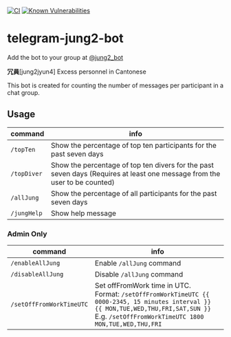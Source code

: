 [![CI](https://github.com/siutsin/telegram-jung2-bot/actions/workflows/ci.yaml/badge.svg)](https://github.com/siutsin/telegram-jung2-bot/actions/workflows/ci.yaml)
[![Known Vulnerabilities](https://snyk.io/test/github/siutsin/telegram-jung2-bot/badge.svg?targetFile=package.json)](https://snyk.io/test/github/siutsin/telegram-jung2-bot?targetFile=package.json)

# telegram-jung2-bot

Add the bot to your group at [@jung2_bot](https://bit.ly/github-jung2bot)

<b>冗員</b>[jung2jyun4] Excess personnel in Cantonese

This bot is created for counting the number of messages per participant in a chat group.

## Usage

| command     | info                                                                                                                      |
|-------------|---------------------------------------------------------------------------------------------------------------------------|
| `/topTen`   | Show the percentage of top ten participants for the past seven days                                                       |
| `/topDiver` | Show the percentage of top ten divers for the past seven days (Requires at least one message from the user to be counted) |
| `/allJung`  | Show the percentage of all participants for the past seven days                                                           |
| `/jungHelp` | Show help message                                                                                                         |

### Admin Only

| command                  | info                                                                                                                                                                                                |
|--------------------------|-----------------------------------------------------------------------------------------------------------------------------------------------------------------------------------------------------|
| `/enableAllJung`         | Enable `/allJung` command                                                                                                                                                                           |
| `/disableAllJung`        | Disable `/allJung` command                                                                                                                                                                          |
| `/setOffFromWorkTimeUTC` | Set offFromWork time in UTC.<br/>Format: `/setOffFromWorkTimeUTC {{ 0000-2345, 15 minutes interval }} {{ MON,TUE,WED,THU,FRI,SAT,SUN }}`<br/>E.g. `/setOffFromWorkTimeUTC 1800 MON,TUE,WED,THU,FRI` |
